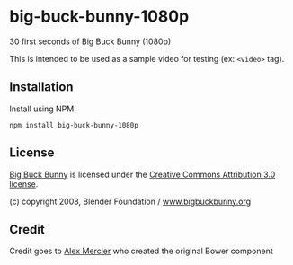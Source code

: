 big-buck-bunny-1080p
========================

30 first seconds of Big Buck Bunny (1080p)

This is intended to be used as a sample video for testing (ex: `<video>` tag).

Installation
------------

Install using NPM:

    npm install big-buck-bunny-1080p


License
-------

[Big Buck Bunny](https://peach.blender.org/) is licensed under the
[Creative Commons Attribution 3.0 license](http://creativecommons.org/licenses/by/3.0/).

(c) copyright 2008, Blender Foundation / www.bigbuckbunny.org

Credit
-------

Credit goes to [Alex Mercier](https://github.com/amercier) who created the original Bower component
